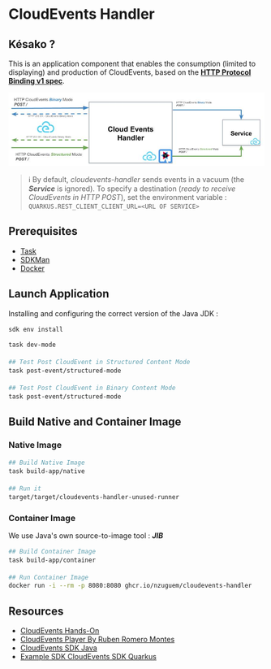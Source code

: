 # CloudEvents Handler

## Késako ?

This is an application component that enables the consumption (limited to displaying) and production of CloudEvents, based on the **[HTTP Protocol Binding v1 spec][cloudevents-http-spec]**.

![](docs/images/cloudevents-handler.jpeg)

> ℹ️ By default, *cloudevents-handler* sends events in a vacuum (the ***Service*** is ignored). To specify a destination (*ready to receive CloudEvents in HTTP POST*), set the environment variable : `QUARKUS.REST_CLIENT_CLIENT_URL=<URL OF SERVICE>`

## Prerequisites

- [Task][taskfile-doc]
- [SDKMan][sdkman-doc]
- [Docker][docker-install-doc]

## Launch Application

Installing and configuring the correct version of the Java JDK :

```bash
sdk env install
```

```bash
task dev-mode

## Test Post CloudEvent in Structured Content Mode
task post-event/structured-mode

## Test Post CloudEvent in Binary Content Mode
task post-event/structured-mode
```

## Build Native and Container Image

### Native Image

```bash
## Build Native Image
task build-app/native

## Run it
target/target/cloudevents-handler-unused-runner
```

### Container Image

We use Java's own source-to-image tool : ***JIB***

```bash
## Build Container Image
task build-app/container

## Run Container Image
docker run -i --rm -p 8080:8080 ghcr.io/nzuguem/cloudevents-handler
```

## Resources

- [CloudEvents Hands-On][cloudevents-hands-on]
- [CloudEvents Player By Ruben Romero Montes][cloudevents-player-by-ruromero]
- [CloudEvents SDK Java][cloudevents-sdk-java-doc]
- [Example SDK CloudEvents SDK Quarkus][example-sdk-cloudevents-quarkus]

<!-- Links -->
[cloudevents-hands-on]: https://b-nova.com/en/home/content/cncf-graduates-cloudevents-a-game-changer-for-cross-platform-event-data/
[cloudevents-player-by-ruromero]: https://github.com/ruromero/cloudevents-player
[example-sdk-cloudevents-quarkus]: https://github.com/cloudevents/sdk-java/tree/main/examples/restful-ws-quarkus
[cloudevents-sdk-java-doc]: https://cloudevents.github.io/sdk-java/
[cloudevents-http-spec]: https://github.com/cloudevents/spec/blob/v1.0/http-protocol-binding.md
[taskfile-doc]: https://taskfile.dev/
[sdkman-doc]: https://sdkman.io/
[docker-install-doc]: https://docs.docker.com/engine/install/